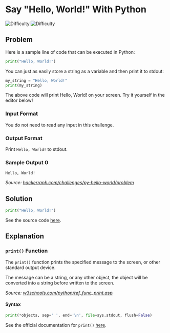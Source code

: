 # Say "Hello, World!" With Python

![Difficulty](https://img.shields.io/badge/Difficulty-Easy-brightgreen?style=for-the-badge "difficulty")
![Difficulty](https://img.shields.io/badge/Max%20Score-5-blue?style=for-the-badge "max-score")

## Problem

Here is a sample line of code that can be executed in Python:

```python
print("Hello, World!")
```

You can just as easily store a string as a variable and then print it to stdout:

```python
my_string = "Hello, World!"
print(my_string)
```

The above code will print Hello, World! on your screen. Try it yourself in the editor below!

### Input Format

You do not need to read any input in this challenge.

### Output Format

Print `Hello, World!` to stdout.

### Sample Output 0

```
Hello, World!
```

*Source: [hackerrank.com/challenges/py-hello-world/problem](https://www.hackerrank.com/challenges/py-hello-world/problem?isFullScreen=true)*

## Solution

```python
print("Hello, World!")
```

See the source code [here](https://github.com/naumanaarif/hackerrank/blob/main/python/hello_world/hello_world.py).

## Explanation

### `print()` Function

The `print()` function prints the specified message to the screen, or other standard output device.

The message can be a string, or any other object, the object will be converted into a string before written to the screen.

*Source: [w3schools.com/python/ref_func_print.asp](https://www.w3schools.com/python/ref_func_print.asp)*

#### Syntax

```python
print(*objects, sep=' ', end='\n', file=sys.stdout, flush=False)
```

See the official documentation for `print()` [here](https://docs.python.org/3/library/functions.html#print).
